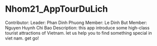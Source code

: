 # Nhom21_AppTourDuLich
Contributor:
Leader: Phan Dinh Phuong
Member: Le Dinh But
Member: Nguyen Huynh Chi Bao
Description: this app introduce some high-class tourist attractions of Vietnam. let us help you to
find something special in viet nam. get go!
